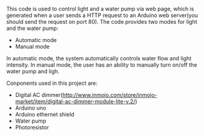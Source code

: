 This code is used to control light and a water pump via web page, which is generated when a user sends a HTTP request to an Arduino web server(you should send the request on port 80). The code provides two modes for light and the water pump:
* Automatic mode
* Manual mode

In automatic mode, the system automatically controls water flow and light intensity. In manual mode, the user has an ability to manually turn on/off the water pump and ligh.

Conponents used in this project are:
* Digital AC dimmer(http://www.inmojo.com/store/inmojo-market/item/digital-ac-dimmer-module-lite-v.2/)
* Arduino uno
* Arduino ethernet shield
* Water pump
* Photoresistor
